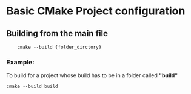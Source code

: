 # Basic CMake Project configuration

## Building from the main file
~~~
    cmake --build {folder_dirctory}
~~~
### Example: 
To build for a project whose build has to be in a folder called **"build"**
~~~
cmake --build build
~~~
